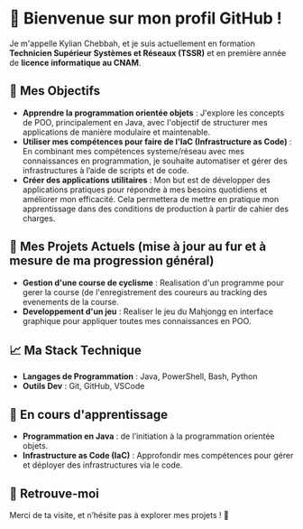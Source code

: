 # 👋 Bienvenue sur mon profil GitHub !

Je m'appelle Kylian Chebbah, et je suis actuellement en formation **Technicien Supérieur Systèmes et Réseaux (TSSR)** et en première année de **licence informatique au CNAM**. 

## 🎯 Mes Objectifs

- **Apprendre la programmation orientée objets** : J'explore les concepts de POO, principalement en Java, avec l'objectif de structurer mes applications de manière modulaire et maintenable.
- **Utiliser mes compétences pour faire de l'IaC (Infrastructure as Code)** : En combinant mes compétences systeme/réseau avec mes connaissances en programmation, je souhaite automatiser et gérer des infrastructures à l’aide de scripts et de code.
- **Créer des applications utilitaires** : Mon but est de développer des applications pratiques pour répondre à mes besoins quotidiens et améliorer mon efficacité. Cela permettera de mettre en pratique mon apprentissage dans des conditions de production à partir de cahier des charges.

## 📂 Mes Projets Actuels (mise à jour au fur et à mesure de ma progression général)

- **Gestion d'une course de cyclisme** : Realisation d'un programme pour gerer la course (de l'enregistrement des coureurs au tracking des evenements de la course.
- **Developpement d'un jeu** : Realiser le jeu du Mahjongg en interface graphique pour appliquer toutes mes connaissances en POO.

## 📈 Ma Stack Technique

- **Langages de Programmation** : Java, PowerShell, Bash, Python
- **Outils Dev** : Git, GitHub, VSCode

## 🌱 En cours d'apprentissage

- **Programmation en Java** : de l’initiation à la programmation orientée objets.
- **Infrastructure as Code (IaC)** : Approfondir mes compétences pour gérer et déployer des infrastructures via le code.

## 🔗 Retrouve-moi


Merci de ta visite, et n’hésite pas à explorer mes projets ! 🚀
